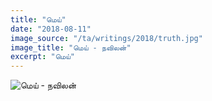 ```yaml
---
title: "மெய்"
date: "2018-08-11"
image_source: "/ta/writings/2018/truth.jpg"
image_title: "மெய் - நவிலன்"
excerpt: "மெய்"
---
```


<!--more-->

![மெய் - நவிலன்](/ta/writings/2018/truth.jpg)